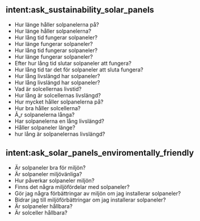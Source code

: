 ## intent:ask_sustainability_solar_panels
- Hur länge håller solpanelerna på?
- Hur länge håller solpanelerna?
- Hur lång tid fungerar solpaneler?
- Hur länge fungerar solpaneler?
- Hur lång tid fungerar solpaneler?
- Hur länge fungerar solpaneler?
- Efter hur lång tid slutar solpaneler att fungera?
- Hur lång tid tar det för solpaneler att sluta fungera?
- Hur lång livslängd har solpaneler?
- Hur lång livslängd har solpaneler?
- Vad är solcellernas livstid?
- Hur lång är solcellernas livslängd?
- Hur mycket håller solpanelerna på?
- Hur bra håller solcellerna?
- Ã„r solpanelerna långa?
- Har solpanelerna en lång livslängd?
- Håller solpaneler länge?
- hur lång är solpanelernas livslängd?

## intent:ask_solar_panels_enviromentally_friendly
- Är solpaneler bra för miljön?
- Är solpaneler miljövänliga?
- Hur påverkar solpaneler miljön?
- Finns det några miljöfördelar med solpaneler?
- Gör jag några förbättringar av miljön om jag installerar solpaneler?
- Bidrar jag till miljöförbättringar om jag installerar solpaneler?
- Är solpaneler hållbara?
- Är solceller hållbara?
